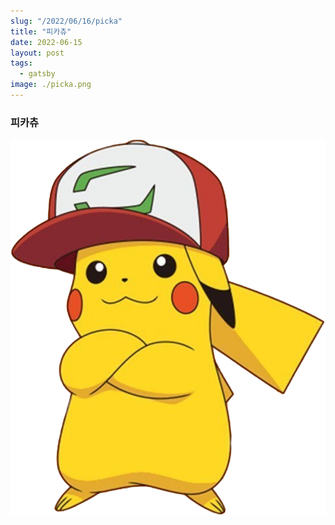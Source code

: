 ```yaml
---
slug: "/2022/06/16/picka"
title: "피카츄"
date: 2022-06-15
layout: post
tags:
  - gatsby
image: ./picka.png
---
```


### 피카츄

![피카츄](./picka.png)
